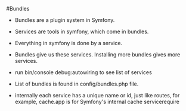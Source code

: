 

#Bundles
* Bundles are a plugin system in Symfony.
* Services are tools in symfony, which come in bundles. 
* Everything in symfony is done by a service.
* Bundles give us these services. Installing more bundles gives more services.

* run bin/console debug:autowiring to see list of services

* List of bundles is found in config/bundles.php file.

* internally each service has a unique name or id, just like routes, for example, cache.app is for Symfony's internal cache servicerequire